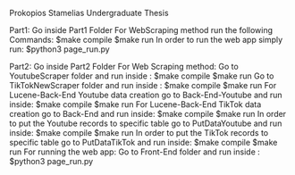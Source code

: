 Prokopios Stamelias
Undergraduate Thesis

Part1:
Go inside Part1 Folder
For WebScraping method run the following Commands:
$make compile
$make run
In order to run the web app simply run:
$python3 page_run.py

Part2:
Go inside Part2 Folder
For Web Scraping method:
	Go to YoutubeScraper folder and run inside :
		$make compile
		$make run
	Go to TikTokNewScraper folder and run inside :
		$make compile
		$make run
For Lucene-Back-End Youtube data creation go to Back-End-Youtube and run inside:
		$make compile
		$make run
For Lucene-Back-End TikTok data creation go to Back-End and run inside:
		$make compile
		$make run
In order to  put the Youtube records to specific table go to PutDataYoutube and run inside:
		$make compile
		$make run
In order to  put the TikTok records to specific table go to PutDataTikTok and run inside:
		$make compile
		$make run
For running the web app:
	Go to Front-End folder and run inside :
		$python3 page_run.py
